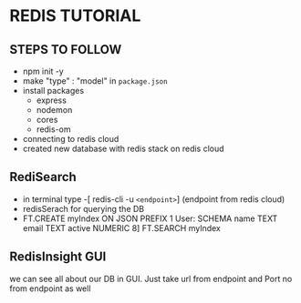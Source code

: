 # REDIS TUTORIAL

## STEPS TO FOLLOW

- npm init -y
- make "type" : "model" in `package.json`
- install packages
  - express
  - nodemon
  - cores
  - redis-om
- connecting to redis cloud
- created new database with redis stack on redis cloud

## RediSearch

- in terminal type -[ redis-cli -u `<endpoint>`] (endpoint from redis cloud)
- redisSerach for querying the DB
- FT.CREATE myIndex ON JSON PREFIX 1 User: SCHEMA name TEXT email TEXT active NUMERIC
  8] FT.SEARCH myIndex

## RedisInsight GUI

we can see all about our DB in GUI. Just take url from endpoint and Port no from endpoint as well
